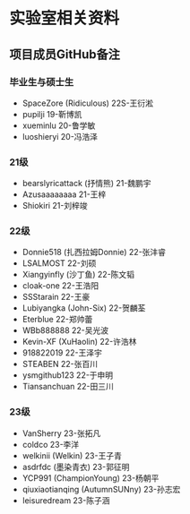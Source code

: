 # 实验室相关资料

## 项目成员GitHub备注

### 毕业生与硕士生

- SpaceZore (Ridiculous) 22S-王衍淞
- pupilji 19-靳博凯
- xueminlu 20-鲁学敏
- luoshieryi 20-冯浩泽

### 21级

- bearslyricattack (抒情熊) 21-魏鹏宇
- Azusaaaaaaaa 21-王梓
- Shiokiri 21-刘梓竣

### 22级

- Donnie518 (扎西拉姆Donnie) 22-张沣睿
- LSALMOST 22-刘硕
- Xiangyinfly (沙丁鱼) 22-陈文韬
- cloak-one 22-王浩阳
- SSStarain 22-王豪
- Lubiyangka (John-Six) 22-贺麟荃
- Eterblue 22-郑帅蕾
- WBb888888 22-吴光波
- Kevin-XF (XuHaolin) 22-许浩林
- 918822019 22-王泽宇
- STEABEN 22-张百川
- ysmgithub123 22-于申明
- Tiansanchuan 22-田三川

### 23级

- VanSherry 23-张拓凡
- coldco 23-李洋
- welkinii (Welkin) 23-王子青
- asdrfdc (墨染青衣) 23-郭征明
- YCP991 (ChampionYoung) 23-杨朝平
- qiuxiaotianqing (AutumnSUNny) 23-孙志宏
- leisuredream 23-陈子涵

